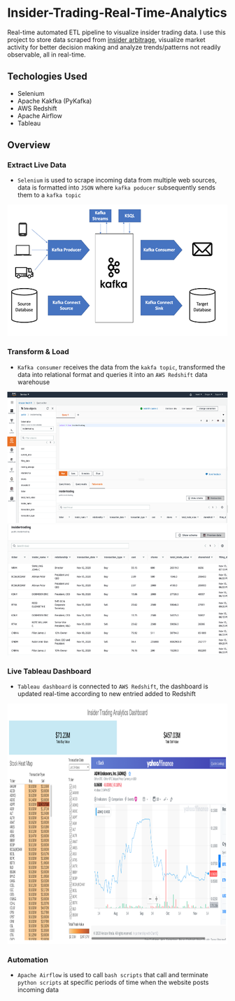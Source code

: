 # Insider-Trading-Real-Time-Analytics

Real-time automated ETL pipeline to visualize insider trading data. I use this project to store data scraped from [insider arbitrage](https://www.insidearbitrage.com/), visualize market activity for better decision making and analyze trends/patterns not readily observable, all in real-time.

## Techologies Used
* Selenium
* Apache Kakfka (PyKafka) 
* AWS Redshift
* Apache Airflow
* Tableau

## Overview

### Extract Live Data

- `Selenium` is used to scrape incoming data from multiple web sources, data is formatted into `JSON` where `kafka poducer` subsequently sends them to a `kafka topic`

<img src="https://github.com/AymenRumi/Insider-Trading-Real-Time-Analytics/blob/main/kafka.png" width="650" height="300">

### Transform & Load

 - `Kafka consumer` receives the data from the `kakfa topic`, transformed the data into relational format and queries it into an `AWS Redshift` data warehouse
 
 

<img src="https://github.com/AymenRumi/Insider-Trading-Real-Time-Analytics/blob/main/aws.png" width="650" height="300">


<img src="https://github.com/AymenRumi/Insider-Trading-Real-Time-Analytics/blob/main/awsdata.png" width="650" height="300">
 
 ### Live Tableau Dashboard

- `Tableau dashboard` is connected to `AWS Redshift`, the dashboard is updated real-time according to new entried added to Redshift

<img src="https://github.com/AymenRumi/Insider-Trading-Real-Time-Analytics/blob/main/dashboard.png" width="1000" height="550">

 ### Automation
 
 - `Apache Airflow` is used to call `bash scripts` that call and terminate `python scripts` at specific periods of time when the website posts incoming data
